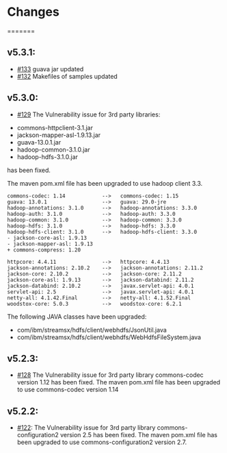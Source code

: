 # Changes
=======

## v5.3.1:
* [#133](https://github.com/IBMStreams/streamsx.hdfs/issues/133) guava jar updated
* [#132](https://github.com/IBMStreams/streamsx.hdfs/issues/132) Makefiles of samples updated


## v5.3.0:
* [#129](https://github.com/IBMStreams/streamsx.hdfs/issues/129) The Vulnerability issue for 3rd party libraries:

- commons-httpclient-3.1.jar
- jackson-mapper-asl-1.9.13.jar
- guava-13.0.1.jar
- hadoop-common-3.1.0.jar
- hadoop-hdfs-3.1.0.jar

has been fixed. 

The maven pom.xml file has been upgraded to use hadoop client 3.3.
```
commons-codec: 1.14            -->   commons-codec: 1.15
guava: 13.0.1                  -->   guava: 29.0-jre
hadoop-annotations: 3.1.0      -->   hadoop-annotations: 3.3.0
hadoop-auth: 3.1.0             -->   hadoop-auth: 3.3.0
hadoop-common: 3.1.0           -->   hadoop-common: 3.3.0
hadoop-hdfs: 3.1.0             -->   hadoop-hdfs: 3.3.0
hadoop-hdfs-client: 3.1.0      -->   hadoop-hdfs-client: 3.3.0
- jackson-core-asl: 1.9.13
- jackson-mapper-asl: 1.9.13
+ commons-compress: 1.20

httpcore: 4.4.11               -->   httpcore: 4.4.13
jackson-annotations: 2.10.2    -->   jackson-annotations: 2.11.2
jackson-core: 2.10.2           -->   jackson-core: 2.11.2
jackson-core-asl: 1.9.13       -->   jackson-databind: 2.11.2
jackson-databind: 2.10.2       -->   javax.servlet-api: 4.0.1
servlet-api: 2.5               -->   javax.servlet-api: 4.0.1
netty-all: 4.1.42.Final        -->   netty-all: 4.1.52.Final
woodstox-core: 5.0.3           -->   woodstox-core: 6.2.1

```

The following JAVA classes have been upgraded:
- com/ibm/streamsx/hdfs/client/webhdfs/JsonUtil.java
- com/ibm/streamsx/hdfs/client/webhdfs/WebHdfsFileSystem.java


## v5.2.3:
* [#128](https://github.com/IBMStreams/streamsx.hdfs/issues/128) The Vulnerability issue for 3rd party library commons-codec version 1.12 has been fixed. The maven pom.xml file has been upgraded to use commons-codec version 1.14 

## v5.2.2:
* [#122](https://github.com/IBMStreams/streamsx.hdfs/issues/122): The Vulnerability issue for 3rd party library commons-configuration2 version 2.5 has been fixed. The maven pom.xml file has been upgraded to use commons-configuration2 version 2.7.




